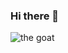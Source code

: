### Hi there 👋

<!--
**MiyukiMizore/MiyukiMizore** is a ✨ _special_ ✨ repository because its `README.md` (this file) appears on your GitHub profile.

Here are some ideas to get you started:

- 🔭 I’m currently working on ...
- 🌱 I’m currently learning ...
- 👯 I’m looking to collaborate on ...
- 🤔 I’m looking for help with ...
- 💬 Ask me about ...
- 📫 How to reach me: ...
- 😄 Pronouns: ...
- ⚡ Fun fact: ...
-->
![the goat](https://user-images.githubusercontent.com/100625067/176420259-6434ca91-4778-4690-bab3-8d46a54b2adf.gif)



